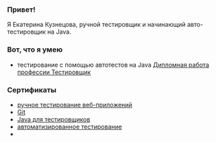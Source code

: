 ### Привет!

Я Екатерина Кузнецова, ручной тестировщик и начинающий авто-тестировщик на Java.
### Вот, что я умею
- тестирование с помощью автотестов на Java [Дипломная работа профессии Тестировщик](https://github.com/Ekaterina-Isabel/Diploma/blob/master/README.md)

### Сертификаты
- [ручное тестирование веб-приложений](https://github.com/Ekaterina-Isabel/Ekaterina-Isabel/blob/main/manual%20testing%20of%20web%20applications.pdf)
- [Git](https://github.com/Ekaterina-Isabel/Ekaterina-Isabel/blob/main/Git.pdf)
- [Java для тестировщиков](https://github.com/Ekaterina-Isabel/Ekaterina-Isabel/blob/main/Java%20for%20testers.pdf)
- [автоматизированное тестирование](https://github.com/Ekaterina-Isabel/Ekaterina-Isabel/blob/main/automated%20testing.pdf)
- 
